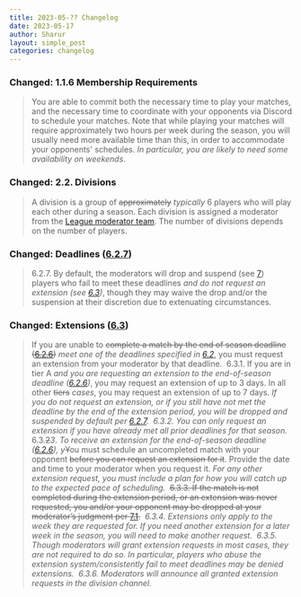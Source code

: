 ```yaml
---
title: 2023-05-?? Changelog
date: 2023-05-17
author: Sharur
layout: simple_post
categories: changelog
---
```

### Changed: 1.1.6 Membership Requirements

> You are able to commit both the necessary time to play your matches, and the necessary time to coordinate with your opponents via Discord to schedule your matches. Note that while playing your matches will require approximately two hours per week during the season, you will usually need more available time than this, in order to accommodate your opponents' schedules. *In particular, you are likely to need some availability on weekends*.

### Changed: 2.2. Divisions

> A division is a group of ~~approximately~~ *typically* 6 players who will play each other during a season. Each division is assigned a moderator from the [League moderator team](/moderators). The number of divisions depends on the number of players.

### Changed: Deadlines ([6.2.7](/rules#6.2.7))

> 6.2.7. By default, the moderators will drop and suspend (see [7](#7)) players who fail to meet these deadlines *and do not request an extension (see [6.3](/rules#6.3))*, though they may waive the drop and/or the suspension at their discretion due to extenuating circumstances.

### Changed: Extensions ([6.3](/rules#6.3))

> If you are unable to ~~complete a match by the end of season deadline ([6.2.6](#6.2.6))~~ *meet one of the deadlines specified in [6.2](/rules#6.2)*, you must request an extension from your moderator by that deadline.
>﻿
> 6.3.1. If you are in tier A *and you are requesting an extension to the end-of-season deadline ([6.2.6](/rules#6.2.6))*, you may request an extension of up to 3 days. In all other ~~tiers~~ *cases*, you may request an extension of up to 7 days. *If you do not request an extension, or if you still have not met the deadline by the end of the extension period, you will be dropped and suspended by default per [6.2.7](/rules#6.2.7).*
>﻿
> *6.3.2. You can only request an extension if you have already met all prior deadlines for that season.*
>﻿
> 6.3.~~2~~*3*. *To receive an extension for the end-of-season deadline ([6.2.6](/rules#6.2.6)), y*~~Y~~ou must schedule an uncompleted match with your opponent ~~before you can request an extension for it~~. Provide the date and time to your moderator when you request it. *For any other extension request, you must include a plan for how you will catch up to the expected pace of scheduling.*
>﻿
> ~~6.3.3. If the match is not completed during the extension period, or an extension was never requested, you and/or your opponent may be dropped at your moderator’s judgment per [7.1](#7.1).~~
>﻿
> *6.3.4. Extensions only apply to the week they are requested for. If you need another extension for a later week in the season, you will need to make another request.*
>﻿
> *6.3.5. Though moderators will grant extension requests in most cases, they are not required to do so. In particular, players who abuse the extension system/consistently fail to meet deadlines may be denied extensions.*
>﻿
> *6.3.6. Moderators will announce all granted extension requests in the division channel.*